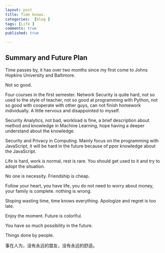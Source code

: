 ```yaml
---
layout: post
title: Time knows. 
categories:  [blog ]
tags: [Life ]
comments: true
published: true

---
```

## Summary and Future Plan

Time passes by, it has over two months since my first come to Johns Hopkins University and Baltimore.

Not so good.

Four courses in the first semester. Network Security is quite hard, not so used to the style of teacher, not so good at programming with Python, not so good with cooperate with other guys, can not finish homework individually. A little nervous and disappointed to myself.

Security Analytics, not bad, workload is fine, a brief description about method and knowledge in Machine Learning, hope having a deeper understand about the knowledge.

Security and Privacy in Computing. Mainly focus on the programming with JavaScript, it will be hard in the future because of ppor knowledge about the JavaScript. 

Life is hard, work is normal, rest is rare. You should get used to it and try to adopt the situation. 

No one is necessity. Friendship is cheap. 

Follow your heart, you have life, you do not need to worry about money, your family is complete. nothing is wrong.  

Stoping wasting time, time knows everything. Apologize and regret is too late.

Enjoy the moment. Future is colorlful.

You have so much possibility in the future.

Things done by people.

事在人为，没有永远的盟友，没有永远的舒适。



